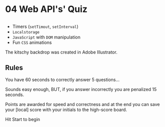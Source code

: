 # 04 Web API's' Quiz




##
- Timers (`setTimout`, `setInterval`)
- `Localstorage`
- `JavaScript` with `DOM` manipulation
- Fun `CSS` animations

The kitschy backdrop was created in Adobe Illustrator.

## Rules
You have 60 seconds to correctly answer 5 questions...

Sounds easy enough, BUT, if you answer incorrectly you are penalized 15 seconds.

Points are awarded for speed and correctness and at the end you can save your [local] score with your initials to the high-score board.

Hit Start to begin
